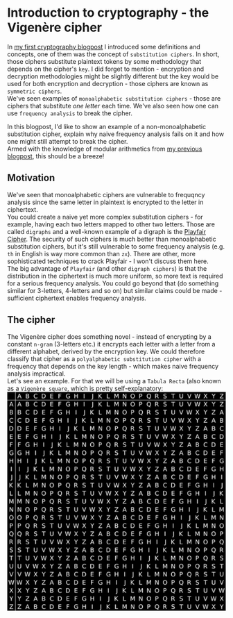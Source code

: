 # Introduction to cryptography - the Vigenère cipher
In [my first cryptography blogpost](https://github.com/yo-yo-yo-jbo/crypto_terminology/) I introduced some definitions and concepts, one of them was the concept of `substitution ciphers`. In short, those ciphers substitute plaintext tokens by some methodology that depends on the cipher's `key`. I did forget to mention - encryption and decryption methodologies might be slightly different but the key would be used for both encryption and decryption - those ciphers are known as `symmetric ciphers`.  
We've seen examples of `monoalphabetic substitution ciphers` - those are ciphers that substitute *one letter* each time. We've also seen how one can use `frequency analysis` to break the cipher.  

In this blogpost, I'd like to show an example of a non-monoalphabetic substitution cipher, explain why naive frequency analysis fails on it and how one might still attempt to break the cipher.  
Armed with the knowledge of modular arithmetics from [my previous blogpost](https://github.com/yo-yo-yo-jbo/crypto_modular/), this should be a breeze!

## Motivation
We've seen that monoalphabetic ciphers are vulnerable to frequqncy analysis since the same letter in plaintext is encrypted to the letter in ciphertext.  
You could create a naive yet more complex substitution ciphers - for example, having each two letters mapped to other two letters. Those are called `digraphs` and a well-known example of a digraph is the [Playfair Cipher](https://en.wikipedia.org/wiki/Playfair_cipher). The security of such ciphers is much better than monoalphabetic substitution ciphers, but it's still vulnerable to some frequency analysis (e.g. `th` in English is way more common than `zx`). There are other, more sophisticated techniques to crack Playfair - I won't discuss them here.  
The big advantage of `Playfair` (and other `digraph ciphers`) is that the distribution in the ciphertext is much more uniform, so more text is required for a serious frequency analysis. You could go beyond that (do something similar for 3-letters, 4-letters and so on) but similar claims could be made - sufficient ciphertext enables frequency analysis.  

## The cipher
The Vigenère cipher does something novel - instead of encrypting by a constant `n-gram` (3-letters etc.) it encrypts each letter with a letter from a different alphabet, derived by the encryption key. We could therefore classify that cipher as a `polyalphabetic substitution cipher` with a frequency that depends on the key length - which makes naive frequency analysis impractical.  
Let's see an example. For that we will be using a `Tabula Recta` (also known as a `Vigenère square`, which is pretty self-explanatory:
![Tabula Recta](tabula.png)
